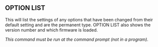 ## OPTION LIST

This will list the settings of any options that have been changed from their default setting and are the permanent type. OPTION LIST also shows the version number and which firmware is loaded.

*This command must be run at the command prompt (not in a program).*

